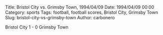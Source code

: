 Title: Bristol City vs. Grimsby Town, 1994/04/09
Date: 1994/04/09 00:00
Category: sports
Tags: football, football scores, Bristol City, Grimsby Town
Slug: bristol-city-vs-grimsby-town
Author: carbonero


Bristol City 1 - 0 Grimsby Town
